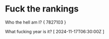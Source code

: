 # Fuck the rankings

Who the hell am I?
{ 7827103 }

What fucking year is it?
[ 2024-11-17T06:30:00Z ]
